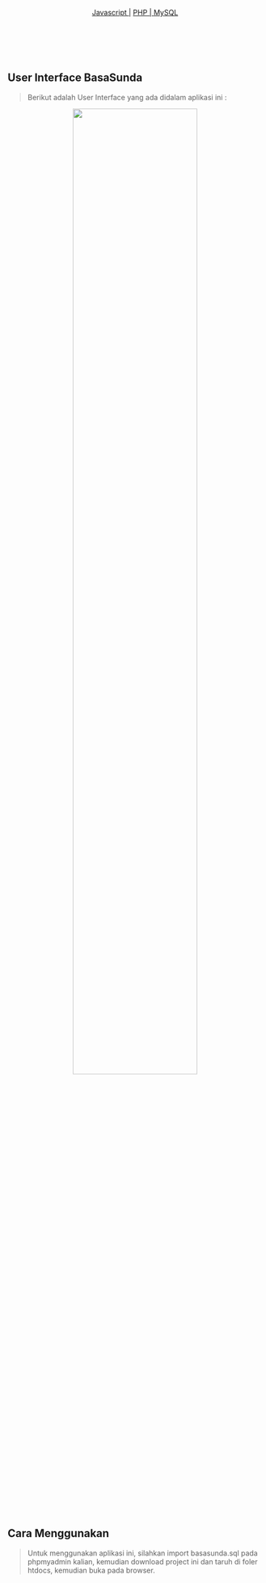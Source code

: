 <!-- <p align="center"><img src="http://2.bp.blogspot.com/-fiBPGp9D--Y/XQNo3yNNTeI/AAAAAAAALU0/R9YNB4doJaUk76t3RXMxGFZivzAg4QtjACK4BGAYYCw/s200/logo.png"></p> -->

<p align="center">
<!-- <a href="https://github.com/daniszaidan/Zero-CSS">Zero.CSS | </a> -->
<a href="https://www.javascript.com/">Javascript |</a>
<a href="https://php.net/">PHP | </a>
<a href="https://www.mysql.com/">MySQL</a>
</p>

<br>

<br><br>

## User Interface BasaSunda

> Berikut adalah User Interface yang ada didalam aplikasi ini : 

<p align="center"><img width="70%" height="auto" src="https://ibb.co/LCDYtZx"></p>
<!-- <p align="center"><img width="70%" height="auto" src="http://4.bp.blogspot.com/-ASimIJ3jrOU/XQNouYU1waI/AAAAAAAALUo/yv_abJvm_8Ie5shKGTBAC52TzwJt32L4QCK4BGAYYCw/s1600/basasunda-1.jpg"></p>
<p align="center"><img width="70%" height="auto" src="http://2.bp.blogspot.com/-jCB0dlwg1n0/XQNouaJz4BI/AAAAAAAALUs/lBWCm39HtD8d1OdOKkPRsKx2iwwQri8xACK4BGAYYCw/s1600/basasunda-2.jpg"></p>
<p align="center"><img width="70%" height="auto" src="http://4.bp.blogspot.com/-87XoBb2KDvA/XQNouX6t-aI/AAAAAAAALUk/mAB2Pyj5e-kDFjICz-JahmmikvQnJPa7wCK4BGAYYCw/s1600/basasunda-3.jpg"></p>
<p align="center"><img width="70%" height="auto" src="http://4.bp.blogspot.com/-87V-FMhK1EM/XQNoucU9zvI/AAAAAAAALUg/5qetJGVlp1IawflRjkBahkbL51yovmj2gCK4BGAYYCw/s1600/basasunda-4.jpg"></p> -->

<br><br>

## Cara Menggunakan

> Untuk menggunakan aplikasi ini, silahkan import basasunda.sql pada phpmyadmin kalian, kemudian download project ini dan taruh di foler htdocs, kemudian buka pada browser.

<br><br>


